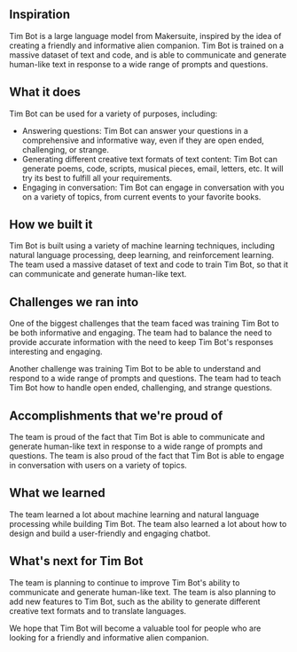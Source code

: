 ## Inspiration
Tim Bot is a large language model from Makersuite, inspired by the idea of creating a friendly and informative alien companion. Tim Bot is trained on a massive dataset of text and code, and is able to communicate and generate human-like text in response to a wide range of prompts and questions.

## What it does
Tim Bot can be used for a variety of purposes, including:
- Answering questions: Tim Bot can answer your questions in a comprehensive and informative way, even if they are open ended, challenging, or strange.
- Generating different creative text formats of text content: Tim Bot can generate poems, code, scripts, musical pieces, email, letters, etc. It will try its best to fulfill all your requirements.
- Engaging in conversation: Tim Bot can engage in conversation with you on a variety of topics, from current events to your favorite books.

## How we built it
Tim Bot is built using a variety of machine learning techniques, including natural language processing, deep learning, and reinforcement learning. The team used a massive dataset of text and code to train Tim Bot, so that it can communicate and generate human-like text.

## Challenges we ran into
One of the biggest challenges that the team faced was training Tim Bot to be both informative and engaging. The team had to balance the need to provide accurate information with the need to keep Tim Bot's responses interesting and engaging.

Another challenge was training Tim Bot to be able to understand and respond to a wide range of prompts and questions. The team had to teach Tim Bot how to handle open ended, challenging, and strange questions.

## Accomplishments that we're proud of
The team is proud of the fact that Tim Bot is able to communicate and generate human-like text in response to a wide range of prompts and questions. The team is also proud of the fact that Tim Bot is able to engage in conversation with users on a variety of topics.

## What we learned
The team learned a lot about machine learning and natural language processing while building Tim Bot. The team also learned a lot about how to design and build a user-friendly and engaging chatbot.

## What's next for Tim Bot
The team is planning to continue to improve Tim Bot's ability to communicate and generate human-like text. The team is also planning to add new features to Tim Bot, such as the ability to generate different creative text formats and to translate languages.

We hope that Tim Bot will become a valuable tool for people who are looking for a friendly and informative alien companion.
